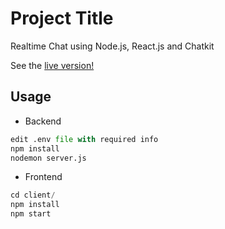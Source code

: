# Project Title

Realtime Chat using Node.js, React.js and Chatkit

See the [live version!](https://comicsghorchat.web.app)


## Usage
* Backend
```python
edit .env file with required info
npm install
nodemon server.js
```
* Frontend
```python
cd client/
npm install
npm start
```
